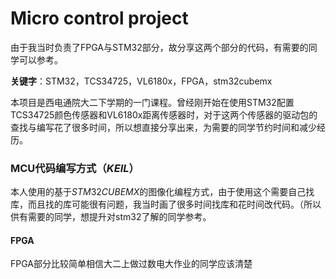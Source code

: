 # Micro control project

由于我当时负责了FPGA与STM32部分，故分享这两个部分的代码，有需要的同学可以参考。

**关键字**：STM32，TCS34725，VL6180x，FPGA，stm32cubemx

 本项目是西电通院大二下学期的一门课程。曾经刚开始在使用STM32配置TCS34725颜色传感器和VL6180x距离传感器时，对于这两个传感器的驱动包的查找与编写花了很多时间，所以想直接分享出来，为需要的同学节约时间和减少经历。

### MCU代码编写方式（$KEIL$）

本人使用的基于$STM32CUBEMX$的图像化编程方式，由于使用这个需要自己找库，而且找的库可能很有问题，我当时画了很多时间找库和花时间改代码。（所以供有需要的同学，想提升对stm32了解的同学参考。

#### FPGA

FPGA部分比较简单相信大二上做过数电大作业的同学应该清楚